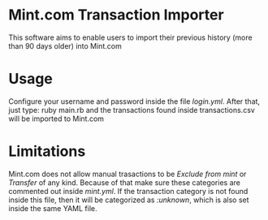 # Mint.com Transaction Importer

This software aims to enable users to import their previous history (more than 90 days older) into Mint.com


# Usage

Configure your username and password inside the file _login.yml_. After that, just type:
    ruby main.rb
and the transactions found inside transactions.csv will be imported to Mint.com


# Limitations

Mint.com does not allow manual trasactions to be _Exclude from mint_ or _Transfer_ of any kind. Because of that
make sure these categories are commented out inside _mint.yml_. If the transaction category is not found inside
this file, then it will be categorized as _:unknown_, which is also set inside the same YAML file.


